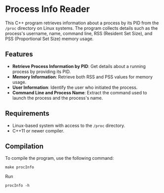 # Process Info Reader

This C++ program retrieves information about a process by its PID from the `/proc` directory on Linux systems. The program collects details such as the process's username, name, command line, RSS (Resident Set Size), and PSS (Proportional Set Size) memory usage.

## Features
- **Retrieve Process Information by PID**: Get details about a running process by providing its PID.
- **Memory Information**: Retrieve both RSS and PSS values for memory usage.
- **User Information**: Identify the user who initiated the process.
- **Command Line and Process Name**: Extract the command used to launch the process and the process's name.

## Requirements
- Linux-based system with access to the `/proc` directory.
- C++11 or newer compiler.

## Compilation
To compile the program, use the following command:

`make procInfo`

Run

`procInfo -h`